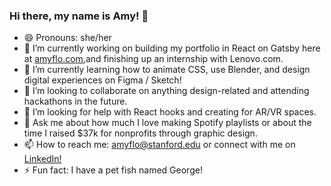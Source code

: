 ### Hi there, my name is Amy! 👋

<!--
**amyflo/amyflo** is a ✨ _special_ ✨ repository because its `README.md` (this file) appears on your GitHub profile.
-->

- 😄  Pronouns: she/her
- 🔭  I’m currently working on building my portfolio in React on Gatsby here at [amyflo.com](https://www.amyflo.com/),and finishing up an internship with Lenovo.com. 
- 🌱  I’m currently learning how to animate CSS, use Blender, and design digital experiences on Figma / Sketch!
- 👯  I’m looking to collaborate on anything design-related and attending hackathons in the future.
- 🤔  I’m looking for help with React hooks and creating for AR/VR spaces.
- 💬  Ask me about how much I love making Spotify playlists or about the time I raised $37k for nonprofits through graphic design.
- 📫  How to reach me: [amyflo@stanford.edu](mailto:amyflo@stanford.edu) or connect with me on [LinkedIn!](https://www.linkedin.com/in/amyflo/)
- ⚡ Fun fact: I have a pet fish named George!

